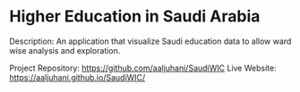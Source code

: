 # Higher Education in Saudi Arabia

Description:
An application that visualize Saudi education data to allow ward wise analysis and exploration.

Project Repository: https://github.com/aaljuhani/SaudiWIC
Live Website:  https://aaljuhani.github.io/SaudiWIC/


